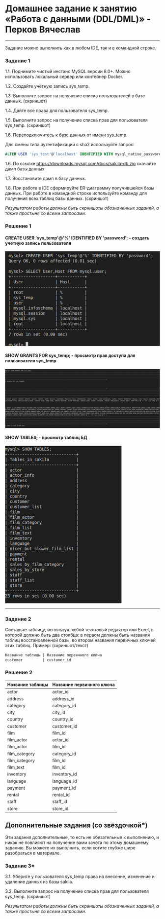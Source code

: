 # Домашнее задание к занятию «Работа с данными (DDL/DML)» - Перков Вячеслав

---

Задание можно выполнить как в любом IDE, так и в командной строке.

### Задание 1
1.1. Поднимите чистый инстанс MySQL версии 8.0+. Можно использовать локальный сервер или контейнер Docker.

1.2. Создайте учётную запись sys_temp. 

1.3. Выполните запрос на получение списка пользователей в базе данных. (скриншот)

1.4. Дайте все права для пользователя sys_temp. 

1.5. Выполните запрос на получение списка прав для пользователя sys_temp. (скриншот)

1.6. Переподключитесь к базе данных от имени sys_temp.

Для смены типа аутентификации с sha2 используйте запрос: 
```sql
ALTER USER 'sys_test'@'localhost' IDENTIFIED WITH mysql_native_password BY 'password';
```
1.6. По ссылке https://downloads.mysql.com/docs/sakila-db.zip скачайте дамп базы данных.

1.7. Восстановите дамп в базу данных.

1.8. При работе в IDE сформируйте ER-диаграмму получившейся базы данных. При работе в командной строке используйте команду для получения всех таблиц базы данных. (скриншот)

*Результатом работы должны быть скриншоты обозначенных заданий, а также простыня со всеми запросами.*

### Решение 1

#### CREATE USER 'sys_temp'@'%' IDENTIFIED BY 'password'; - создать учетную запись пользователя

![create user](https://github.com/vyacheslav-PA/netology/blob/5013008f3a53c14bc7c57bd10fec49622d1c3436/sys-admin/database/ddl-dml/img/img-create_user-1.png)

#### SHOW GRANTS FOR sys_temp; - просмотр прав доступа для пользователя sys_temp

![show grants](https://github.com/vyacheslav-PA/netology/blob/5013008f3a53c14bc7c57bd10fec49622d1c3436/sys-admin/database/ddl-dml/img/img-grants-1.png)


#### SHOW TABLES; - просмотр таблиц БД

![show tables](https://github.com/vyacheslav-PA/netology/blob/5013008f3a53c14bc7c57bd10fec49622d1c3436/sys-admin/database/ddl-dml/img/img-tables-1.png)



---
### Задание 2

Составьте таблицу, используя любой текстовый редактор или Excel, в которой должно быть два столбца: в первом должны быть названия таблиц восстановленной базы, во втором названия первичных ключей этих таблиц. Пример: (скриншот/текст)
```
Название таблицы | Название первичного ключа
customer         | customer_id
```

### Решение 2

| Название таблицы | Название первичного ключа|
|------------------|--------------------------|
| actor	| actor_id| 
| address | 	address_id| 
| category | 	category_id| 
| city | 	city_id| 
| country	|  country_id| 
| customer | 	customer_id| 
| film | 	film_id| 
| film_actor | 	actor_id| 
| film_actor | 	film_id| 
| film_category | 	category_id| 
| film_category	|  film_id| 
| film_text | 	film_id| 
| inventory | 	inventory_id| 
| language | 	language_id| 
| payment | 	payment_id| 
| rental | 	rental_id| 
| staff | 	staff_id| 
| store | 	store_id| 



## Дополнительные задания (со звёздочкой*)
Эти задания дополнительные, то есть не обязательные к выполнению, и никак не повлияют на получение вами зачёта по этому домашнему заданию. Вы можете их выполнить, если хотите глубже шире разобраться в материале.

### Задание 3*
3.1. Уберите у пользователя sys_temp права на внесение, изменение и удаление данных из базы sakila.

3.2. Выполните запрос на получение списка прав для пользователя sys_temp. (скриншот)

*Результатом работы должны быть скриншоты обозначенных заданий, а также простыня со всеми запросами.*
